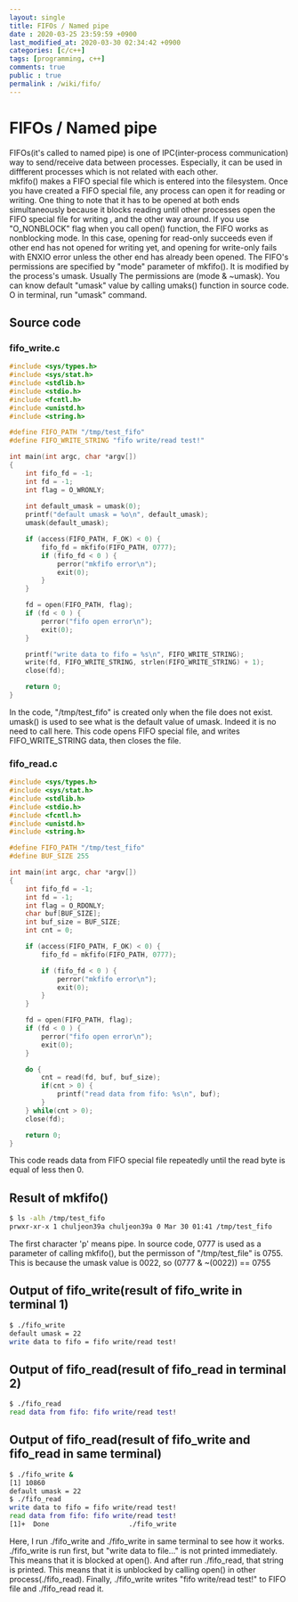 ```yaml
---
layout: single
title: FIFOs / Named pipe
date : 2020-03-25 23:59:59 +0900
last_modified_at: 2020-03-30 02:34:42 +0900
categories: [c/c++]
tags: [programming, c++]
comments: true
public : true
permalink : /wiki/fifo/
---
```


# FIFOs / Named pipe
FIFOs(it's called to named pipe) is one of IPC(inter-process communication) way to send/receive data between processes. Especially, it can be used in diffferent processes which is not related with each other.  
mkfifo() makes a FIFO special file which is entered into the filesystem. Once you have created a FIFO special file, any process can open it for reading or writing. One thing to note that it has to be opened at both ends simultaneously because it blocks reading until other processes open the FIFO special file for writing , and the other way around.
If you use "O_NONBLOCK" flag when you call open() function, the FIFO works as nonblocking mode. In this case, opening for read-only succeeds even if other end has not opened for writing yet, and opening for write-only fails with ENXIO error unless the other end has already been opened.
The FIFO's permissions are specified by "mode" parameter of mkfifo(). It is modified by the process's umask. Usually The permissions are (mode & ~umask).
 You can know default "umask" value by calling umaks() function in source code. O in terminal, run "umask" command.

## Source code
### fifo_write.c
```c 
#include <sys/types.h>
#include <sys/stat.h>
#include <stdlib.h>
#include <stdio.h>
#include <fcntl.h>
#include <unistd.h>
#include <string.h>

#define FIFO_PATH "/tmp/test_fifo"
#define FIFO_WRITE_STRING "fifo write/read test!"

int main(int argc, char *argv[])
{ 
	int fifo_fd = -1;
	int fd = -1;
	int flag = O_WRONLY; 
	
	int default_umask = umask(0);
	printf("default umask = %o\n", default_umask);
	umask(default_umask);

	if (access(FIFO_PATH, F_OK) < 0) {
		fifo_fd = mkfifo(FIFO_PATH, 0777); 
		if (fifo_fd < 0 ) {
			perror("mkfifo error\n");
			exit(0);
		}
	}

	fd = open(FIFO_PATH, flag);
	if (fd < 0 ) {
		perror("fifo open error\n");
		exit(0);
	}

	printf("write data to fifo = %s\n", FIFO_WRITE_STRING);
	write(fd, FIFO_WRITE_STRING, strlen(FIFO_WRITE_STRING) + 1);
	close(fd);

	return 0; 
} 
```
In the code, "/tmp/test_fifo" is created only when the file does not exist.  
umask() is used to see what is the default value of umask. Indeed it is no need to call here.
This code opens FIFO special file, and writes FIFO_WRITE_STRING data, then closes the file.  

### fifo_read.c
```c 
#include <sys/types.h>
#include <sys/stat.h>
#include <stdlib.h>
#include <stdio.h>
#include <fcntl.h>
#include <unistd.h>
#include <string.h>

#define FIFO_PATH "/tmp/test_fifo"
#define BUF_SIZE 255 

int main(int argc, char *argv[])
{ 
	int fifo_fd = -1;
	int fd = -1;
	int flag = O_RDONLY; 
	char buf[BUF_SIZE];
	int buf_size = BUF_SIZE;
	int cnt = 0;

	if (access(FIFO_PATH, F_OK) < 0) {
		fifo_fd = mkfifo(FIFO_PATH, 0777);

		if (fifo_fd < 0 ) {
			perror("mkfifo error\n");
			exit(0);
		}
	}

	fd = open(FIFO_PATH, flag);
	if (fd < 0 ) {
		perror("fifo open error\n");
		exit(0);
	}

	do {
		cnt = read(fd, buf, buf_size); 
		if(cnt > 0) {
			printf("read data from fifo: %s\n", buf); 
		}
	} while(cnt > 0);
	close(fd);

	return 0; 
}
```
This code reads data from FIFO special file repeatedly until the read byte is equal of less then 0.

## Result of mkfifo()
```bash
$ ls -alh /tmp/test_fifo 
prwxr-xr-x 1 chuljeon39a chuljeon39a 0 Mar 30 01:41 /tmp/test_fifo
```
The first character 'p' means pipe. In source code, 0777 is used as a parameter of calling mkfifo(), but the permisson of "/tmp/test_file" is 0755. This is because the umask value is 0022, so (0777 & ~(0022)) == 0755

## Output of fifo_write(result of fifo_write in terminal 1)
```bash 
$ ./fifo_write 
default umask = 22
write data to fifo = fifo write/read test!
```

## Output of fifo_read(result of fifo_read in terminal 2)
```bash 
$ ./fifo_read 
read data from fifo: fifo write/read test!
```

## Output of fifo_read(result of fifo_write and fifo_read in same terminal)
```bash 
$ ./fifo_write &
[1] 10860
default umask = 22
$ ./fifo_read 
write data to fifo = fifo write/read test!
read data from fifo: fifo write/read test!
[1]+  Done                    ./fifo_write
```
Here, I run ./fifo_write and ./fifo_write in same terminal to see how it works. ./fifo_write is run first, but "write data to file..." is not printed immediately. This means that it is blocked at open(). And after run ./fifo_read, that string is printed. This means that it is unblocked by calling open() in other process(./fifo_read). Finally, ./fifo_write writes "fifo write/read test!" to FIFO file and ./fifo_read read it.


 

